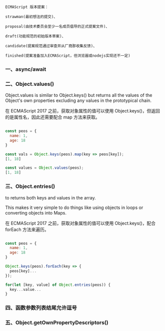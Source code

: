 
```

ECMAScript 版本提案：

strawman(最初想法的提交)、

proposal(由技术委员会至少一名成员倡导的正式提案文件)、

draft(功能规范的初始版本草案)、

candidate(提案规范通过审查并从厂商那收集反馈)、

finished(提案准备加入ECMAScript，但浏览器或nodejs实现还不一定)

```


### 一、async/await

### 二、Object.values()

Object.values is similar to Object.keys() but returns all the values of the Object's own properties excluding any values in the prototypical chain.

在 ECMAScript 2017 之前，获取对象属性的值可以使用 Object.keys()，但返回的是属性名，因此还需要配合 map 方法来获取。

```javascript

const peos = {
  name: 1,
  age: 18
}

const vals = Object.keys(peos).map(key => peos[key]);
[1, 18]

const values = Object.values(peos);
[1, 18]

```

### 三、Object.entries()

to returns both keys and values in the array.

This makes it very simple to do things like using objects in loops or converting objects into Maps.

在 ECMAScript 2017 之前，获取对象属性的值可以使用 Object.keys()，配合 forEach 方法来遍历。

```javascript

const peos = {
  name: 1,
  age: 18
}

Object.keys(peos).forEach(key => {
  peos[key]...
});

for(let [key, value] of Object.entries(peos)) {
  key...value...
}

```

### 四、函数参数列表结尾允许逗号

### 五、Object.getOwnPropertyDescriptors()

